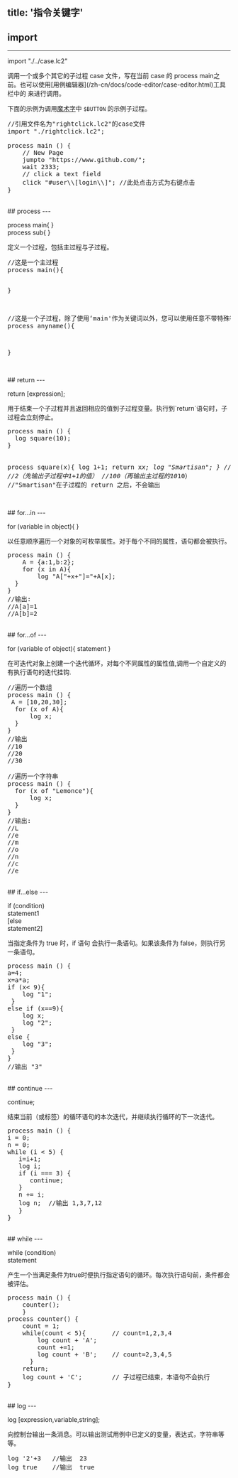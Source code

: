 title: '指令关键字'
---

## import
---
<p class="alert alert-warning">import "./../case.lc2"</p>
调用一个或多个其它的子过程 case 文件，写在当前 case 的 process main之前。也可以使用[用例编辑器](/zh-cn/docs/code-editor/case-editor.html)工具栏中的 <i class="fa fa-download"></i> 来进行调用。

下面的示例为调用[魔术字](/zh-cn/docs/lemoncase2/magic.html)中 `$BUTTON` 的示例子过程。
<pre class='sublemon'>//引用文件名为"rightclick.lc2"的case文件
import "./rightclick.lc2";

process main () {
	// New Page
	jumpto "https://www.github.com/";
	wait 2333;
	// click a text field
	click "#user\\[login\\]"; //此处点击方式为右键点击
}</pre>

<br/>
## process
---
<p class="alert alert-warning">process main{ }<br/>process sub{ }</p>
定义一个过程，包括主过程与子过程。
<pre class='sublemon'>//这是一个主过程
process main(){

}

//这是一个子过程，除了使用‘main'作为关键词以外，您可以使用任意不带特殊符号的字符串来对子过程进行命名。
process anyname(){ 

}</pre>  

<br/>
## return
---
<p class="alert alert-warning">return [expression];</p>
用于结束一个子过程并且返回相应的值到子过程变量。执行到`return`语句时，子过程会立刻停止。
<pre class='sublemon'>
process main () {
  log square(10);
}

process square(x){
    log 1+1;
    return x*x;
    log "Smartisan";
}
//输出:
//2（先输出子过程中1+1的值）
//100（再输出主过程的10*10）
//"Smartisan"在子过程的 return 之后，不会输出</pre>

<br/>
## for...in
---
<p class="alert alert-warning">for (variable in object){ }</p>
以任意顺序遍历一个对象的可枚举属性。对于每个不同的属性，语句都会被执行。

<pre class="sublemon">
process main () {
	A = {a:1,b:2};
	for (x in A){
    	log "A["+x+"]="+A[x];
  }
}
//输出:
//A[a]=1
//A[b]=2</pre>

<br/>
## for...of
---
<p class="alert alert-warning">for (variable of object){ statement }</p>
在可迭代对象上创建一个迭代循环，对每个不同属性的属性值,调用一个自定义的有执行语句的迭代挂钩.

<pre class='sublemon'>
//遍历一个数组
process main () {
 A = [10,20,30];
  for (x of A){
      log x;
  }
}
//输出
//10
//20
//30

//遍历一个字符串
process main () {
  for (x of "Lemonce"){
      log x;
  }
}
//输出:
//L
//e
//m
//o
//n
//c
//e</pre>

<br/>
## if...else
---
<p class="alert alert-warning">if (condition)<br/>statement1<br/>[else<br/>statement2]</p>
当指定条件为 true 时，if 语句 会执行一条语句。如果该条件为 false，则执行另一条语句。

<pre class='sublemon'>
process main () {
a=4;
x=a*a;
if (x< 9){
    log "1";
 }
else if (x==9){
    log x;
    log "2";
 }
else {
    log "3";
 }
}
//输出 "3"</pre>

<br/>
## continue
---
<p class="alert alert-warning">continue;</p>
结束当前（或标签）的循环语句的本次迭代，并继续执行循环的下一次迭代。

<pre class='sublemon'>
process main () {
i = 0;
n = 0;
while (i < 5) {
   i=i+1;
   log i;
   if (i === 3) {
      continue;
   }
   n += i;
   log n;  //输出 1,3,7,12
   }
}</pre>

<br/>
## while
---
<p class="alert alert-warning">while (condition)<br/> statement</p>
产生一个当满足条件为true时便执行指定语句的循环。每次执行语句前，条件都会被评估。
<pre class='sublemon'>
process main () {
	counter();   
	}  
process counter() {
	count = 1;
	while(count < 5){	    // count=1,2,3,4
		log count + 'A';
		count +=1;
		log count + 'B';    // count=2,3,4,5
      }
	return;
    log count + 'C';        // 子过程已结束，本语句不会执行      
}</pre>

<br/>
## log
---
<p class="alert alert-warning">log [expression,variable,string];</p>
向控制台输出一条消息。可以输出测试用例中已定义的变量，表达式，字符串等等。

<pre class='sublemon'>
log '2'+3	//输出  23
log true	//输出  true</pre>
